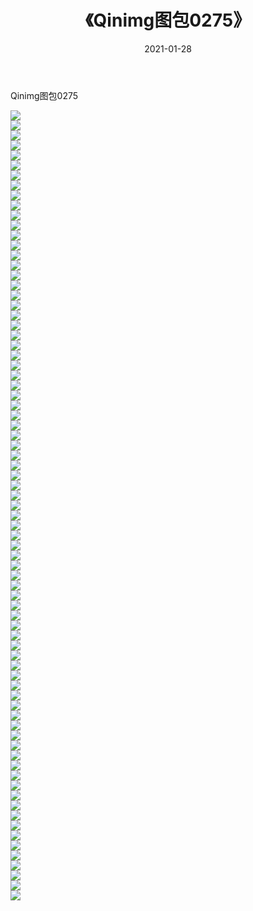 ﻿---
layout: post
title:  《Qinimg图包0275》
date:   2021-01-28
img: http://imgx.orgx.ga/Qinimg图包/Qinimg图包0275/000.jpg
categories: [美女, 清纯, 唯美]
---

Qinimg图包0275

 ![](http://imgx.orgx.ga/Qinimg图包/Qinimg图包0275/001.jpg) <br>![](http://imgx.orgx.ga/Qinimg图包/Qinimg图包0275/002.jpg) <br>![](http://imgx.orgx.ga/Qinimg图包/Qinimg图包0275/003.jpg) <br>![](http://imgx.orgx.ga/Qinimg图包/Qinimg图包0275/004.jpg) <br>![](http://imgx.orgx.ga/Qinimg图包/Qinimg图包0275/005.jpg) <br>![](http://imgx.orgx.ga/Qinimg图包/Qinimg图包0275/006.jpg) <br>![](http://imgx.orgx.ga/Qinimg图包/Qinimg图包0275/007.jpg) <br>![](http://imgx.orgx.ga/Qinimg图包/Qinimg图包0275/008.jpg) <br>![](http://imgx.orgx.ga/Qinimg图包/Qinimg图包0275/009.jpg) <br>![](http://imgx.orgx.ga/Qinimg图包/Qinimg图包0275/010.jpg) <br>![](http://imgx.orgx.ga/Qinimg图包/Qinimg图包0275/011.jpg) <br>![](http://imgx.orgx.ga/Qinimg图包/Qinimg图包0275/012.jpg) <br>![](http://imgx.orgx.ga/Qinimg图包/Qinimg图包0275/013.jpg) <br>![](http://imgx.orgx.ga/Qinimg图包/Qinimg图包0275/014.jpg) <br>![](http://imgx.orgx.ga/Qinimg图包/Qinimg图包0275/015.jpg) <br>![](http://imgx.orgx.ga/Qinimg图包/Qinimg图包0275/016.jpg) <br>![](http://imgx.orgx.ga/Qinimg图包/Qinimg图包0275/017.jpg) <br>![](http://imgx.orgx.ga/Qinimg图包/Qinimg图包0275/018.jpg) <br>![](http://imgx.orgx.ga/Qinimg图包/Qinimg图包0275/019.jpg) <br>![](http://imgx.orgx.ga/Qinimg图包/Qinimg图包0275/020.jpg) <br>![](http://imgx.orgx.ga/Qinimg图包/Qinimg图包0275/021.jpg) <br>![](http://imgx.orgx.ga/Qinimg图包/Qinimg图包0275/022.jpg) <br>![](http://imgx.orgx.ga/Qinimg图包/Qinimg图包0275/023.jpg) <br>![](http://imgx.orgx.ga/Qinimg图包/Qinimg图包0275/024.jpg) <br>![](http://imgx.orgx.ga/Qinimg图包/Qinimg图包0275/025.jpg) <br>![](http://imgx.orgx.ga/Qinimg图包/Qinimg图包0275/026.jpg) <br>![](http://imgx.orgx.ga/Qinimg图包/Qinimg图包0275/027.jpg) <br>![](http://imgx.orgx.ga/Qinimg图包/Qinimg图包0275/028.jpg) <br>![](http://imgx.orgx.ga/Qinimg图包/Qinimg图包0275/029.jpg) <br>![](http://imgx.orgx.ga/Qinimg图包/Qinimg图包0275/030.jpg) <br>![](http://imgx.orgx.ga/Qinimg图包/Qinimg图包0275/031.jpg) <br>![](http://imgx.orgx.ga/Qinimg图包/Qinimg图包0275/032.jpg) <br>![](http://imgx.orgx.ga/Qinimg图包/Qinimg图包0275/033.jpg) <br>![](http://imgx.orgx.ga/Qinimg图包/Qinimg图包0275/034.jpg) <br>![](http://imgx.orgx.ga/Qinimg图包/Qinimg图包0275/035.jpg) <br>![](http://imgx.orgx.ga/Qinimg图包/Qinimg图包0275/036.jpg) <br>![](http://imgx.orgx.ga/Qinimg图包/Qinimg图包0275/037.jpg) <br>![](http://imgx.orgx.ga/Qinimg图包/Qinimg图包0275/038.jpg) <br>![](http://imgx.orgx.ga/Qinimg图包/Qinimg图包0275/039.jpg) <br>![](http://imgx.orgx.ga/Qinimg图包/Qinimg图包0275/040.jpg) <br>![](http://imgx.orgx.ga/Qinimg图包/Qinimg图包0275/041.jpg) <br>![](http://imgx.orgx.ga/Qinimg图包/Qinimg图包0275/042.jpg) <br>![](http://imgx.orgx.ga/Qinimg图包/Qinimg图包0275/043.jpg) <br>![](http://imgx.orgx.ga/Qinimg图包/Qinimg图包0275/044.jpg) <br>![](http://imgx.orgx.ga/Qinimg图包/Qinimg图包0275/045.jpg) <br>![](http://imgx.orgx.ga/Qinimg图包/Qinimg图包0275/046.jpg) <br>![](http://imgx.orgx.ga/Qinimg图包/Qinimg图包0275/047.jpg) <br>![](http://imgx.orgx.ga/Qinimg图包/Qinimg图包0275/048.jpg) <br>![](http://imgx.orgx.ga/Qinimg图包/Qinimg图包0275/049.jpg) <br>![](http://imgx.orgx.ga/Qinimg图包/Qinimg图包0275/050.jpg) <br>![](http://imgx.orgx.ga/Qinimg图包/Qinimg图包0275/051.jpg) <br>![](http://imgx.orgx.ga/Qinimg图包/Qinimg图包0275/052.jpg) <br>![](http://imgx.orgx.ga/Qinimg图包/Qinimg图包0275/053.jpg) <br>![](http://imgx.orgx.ga/Qinimg图包/Qinimg图包0275/054.jpg) <br>![](http://imgx.orgx.ga/Qinimg图包/Qinimg图包0275/055.jpg) <br>![](http://imgx.orgx.ga/Qinimg图包/Qinimg图包0275/056.jpg) <br>![](http://imgx.orgx.ga/Qinimg图包/Qinimg图包0275/057.jpg) <br>![](http://imgx.orgx.ga/Qinimg图包/Qinimg图包0275/058.jpg) <br>![](http://imgx.orgx.ga/Qinimg图包/Qinimg图包0275/059.jpg) <br>![](http://imgx.orgx.ga/Qinimg图包/Qinimg图包0275/060.jpg) <br>![](http://imgx.orgx.ga/Qinimg图包/Qinimg图包0275/061.jpg) <br>![](http://imgx.orgx.ga/Qinimg图包/Qinimg图包0275/062.jpg) <br>![](http://imgx.orgx.ga/Qinimg图包/Qinimg图包0275/063.jpg) <br>![](http://imgx.orgx.ga/Qinimg图包/Qinimg图包0275/064.jpg) <br>![](http://imgx.orgx.ga/Qinimg图包/Qinimg图包0275/065.jpg) <br>![](http://imgx.orgx.ga/Qinimg图包/Qinimg图包0275/066.jpg) <br>![](http://imgx.orgx.ga/Qinimg图包/Qinimg图包0275/067.jpg) <br>![](http://imgx.orgx.ga/Qinimg图包/Qinimg图包0275/068.jpg) <br>![](http://imgx.orgx.ga/Qinimg图包/Qinimg图包0275/069.jpg) <br>![](http://imgx.orgx.ga/Qinimg图包/Qinimg图包0275/070.jpg) <br>![](http://imgx.orgx.ga/Qinimg图包/Qinimg图包0275/071.jpg) <br>![](http://imgx.orgx.ga/Qinimg图包/Qinimg图包0275/072.jpg) <br>![](http://imgx.orgx.ga/Qinimg图包/Qinimg图包0275/073.jpg) <br>![](http://imgx.orgx.ga/Qinimg图包/Qinimg图包0275/074.jpg) <br>![](http://imgx.orgx.ga/Qinimg图包/Qinimg图包0275/075.jpg) <br>![](http://imgx.orgx.ga/Qinimg图包/Qinimg图包0275/076.jpg) <br>![](http://imgx.orgx.ga/Qinimg图包/Qinimg图包0275/077.jpg) <br>![](http://imgx.orgx.ga/Qinimg图包/Qinimg图包0275/078.jpg) <br>![](http://imgx.orgx.ga/Qinimg图包/Qinimg图包0275/079.jpg) <br>